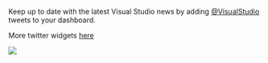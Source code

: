 Keep up to date with the latest Visual Studio news by adding [@VisualStudio](https://twitter.com/VisualStudio) tweets to your dashboard.

More twitter widgets [here](https://marketplace.visualstudio.com/search?term=trevellick&target=VSTS&category=All%20categories&sortBy=Downloads)


![](https://github.com/GregTrevellick/VsixTwitterWidget/blob/master/Src/@VisualStudio/artefacts/Screenshot.png?raw=true)